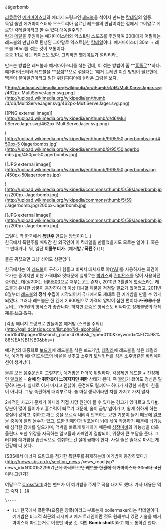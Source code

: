 Jägerbomb

[리큐르](%EB%A6%AC%ED%81%90%EB%A5%B4.md)인
[예거마이스터](%EC%98%88%EA%B1%B0%EB%A7%88%EC%9D%B4%EC%8A%A4%ED%84%B0.md)와 에너지
드링크인 [레드불](%EB%A0%88%EB%93%9C%EB%B6%88.md)을 섞어서 만드는
[칵테일](%EC%B9%B5%ED%85%8C%EC%9D%BC.md)의 일종.  
독일 술인 에거마이스터와 오스트리아 음료인 레드불의 만남이라는 점에서 그야말로 게르만 칵테일이라고 볼 수
있다.<del>대독일주의</del>?  
[락](%EB%9D%BD.md)과 [메탈](%EB%A9%94%ED%83%88.md)을 후원하는 예거마이스터와 익스트림 스포츠를
후원하여 20대에게 어필하는 레드불의 만남으로 탄생된 그야말로 익스트림한
[칵테일](%EC%B9%B5%ED%85%8C%EC%9D%BC.md)이다. 예거마이스터 30ml + 레드불 90ml를 섞는 것이
보통이다.  
종종 1:1로 섞는 케이스도 있다. 그리하면 [헬게이트](%ED%97%AC%EA%B2%8C%EC%9D%B4%ED%8A%B8.md)가
열리리라..

만드는 방법은 레드불과 예거마이스터를 섞는 건데, 이 섞는 방법이 좀
**[흠좀무](%ED%9D%A0%EC%A2%80%EB%AC%B4.md)**하다. 예거마이스터와 레드불을
**[정석](%EC%A0%95%EC%84%9D.md)**으로 섞을때는 '예거 트레인'이란 방법이 필요한데, 백문이 불여일견이라고 일단
[위키피디아](%EC%9C%84%ED%82%A4%ED%94%BC%EB%94%94%EC%95%84.md)에 올라온 그림을 보자.

![http://upload.wikimedia.org/wikipedia/en/thumb/d/d6/MultiServeJager.svg
/462px-MultiServeJager.svg.png](http://upload.wikimedia.org/wikipedia/en/thumb
/d/d6/MultiServeJager.svg/462px-MultiServeJager.svg.png)

[[PNG external image]](http://upload.wikimedia.org/wikipedia/en/thumb/d/d6/Mul
tiServeJager.svg/462px-MultiServeJager.svg.png)

  

![http://upload.wikimedia.org/wikipedia/en/thumb/9/95/50jagerbombs.jpg/450px-5
0jagerbombs.jpg](http://upload.wikimedia.org/wikipedia/en/thumb/9/95/50jagerbo
mbs.jpg/450px-50jagerbombs.jpg)

[[JPG external
image]](http://upload.wikimedia.org/wikipedia/en/thumb/9/95/50jagerbombs.jpg
/450px-50jagerbombs.jpg)

  

![http://upload.wikimedia.org/wikipedia/commons/thumb/5/59/Jagerbomb.jpg
/200px-Jagerbomb.jpg](http://upload.wikimedia.org/wikipedia/commons/thumb/5/59
/Jagerbomb.jpg/200px-Jagerbomb.jpg)

[[JPG external
image]](http://upload.wikimedia.org/wikipedia/commons/thumb/5/59/Jagerbomb.jpg
/200px-Jagerbomb.jpg)

그렇다. 딱 한국에서 **[폭탄주](%ED%8F%AD%ED%83%84%EC%A3%BC.md)** 만드는 방법이다(...)  
한국에서 폭탄주를 배워간 한 외국인이 이 칵테일을 만들었을지도 모르는 일이다. 혹은 그 반대거나. 뭐, 일단 **이름부터가**.
(예거**밤** / **폭탄**주)`[1]`

물론 귀찮으면 그냥 섞어도 상관없다.

한국에서는 이 [레드불](%EB%A0%88%EB%93%9C%EB%B6%88.md)이 구하기 힘들고 비싸서 대체재로
야([YA!](YA%21.md))를 사용하자는 의견이 오가는 중이지만 비싼 가격대와 맛때문에 실제로는
[박카스](%EB%B0%95%EC%B9%B4%EC%8A%A4.md)와
[컨피던스](%EC%BB%A8%ED%94%BC%EB%8D%98%EC%8A%A4.md)를 많이 사용하던 중이었는데(심지어는
[비타500](%EB%B9%84%ED%83%80500.md)으로 때우는곳도 존재), 2010년 3월말에
[핫식스](%ED%95%AB%EC%8B%9D%EC%8A%A4.md)라는 레드불과 유사한 상품이 등장하여 더 이상 대체할 제품을 걱정할
필요가 없어졌고, 2011년 8월부터 [레드불](%EB%A0%88%EB%93%9C%EB%B6%88.md)의 **정식 수입**이
시작되어서 국내에서도 제대로 된 예거밤을 만들 수 있게 되었다. 그러나 레드불은 한 캔에 2,900원으로 가격의 압박이 심한
편이다.<del>가격대비 성능비는 750원의 핫식스가 좋습니다. 하지만 요즘은 핫식스도 비싸다고 정체불명의 대체제를 쓰고 있다.</del>

[각종 에너지 드링크로 만들어본 예거밤 (스크롤 주의)](http://gall.dcinside.com/list.php?id=alcohol&n
o=51541&page=1&search_pos=-47956&k_type=0110&keyword=%EC%98%88%EA%B1%B0&bbs=)

예거밤의 대중화로 [보드카](%EB%B3%B4%EB%93%9C%EC%B9%B4.md)에 레드불을 섞은 보드카밤,
[데킬라](%EB%8D%B0%ED%82%AC%EB%9D%BC.md)에 레드불을 섞은 데킬라밤, 예거와 에너지드링크의 비율을 낮추고
[소주](%EC%86%8C%EC%A3%BC.md)와
[토닉워터](%ED%86%A0%EB%8B%89%EC%9B%8C%ED%84%B0.md)를 섞은 소주밤같은 바리에이션이 생겨났다.

물론 모든 [음주운전](%EC%9D%8C%EC%A3%BC%EC%9A%B4%EC%A0%84.md)이 그렇지만, 예거밤은 더더욱 위험하다.
각성제인 [레드불](%EB%A0%88%EB%93%9C%EB%B6%88.md) \+ 진정제인
[알코올](%EC%95%8C%EC%BD%94%EC%98%AC.md) = **술에 안 취한듯이 느껴지지만 취한** 상태가 된다. 즉
[꽐라](%EA%BD%90%EB%9D%BC.md)가 됐어도 정신은 말짱하다는거. 실제로 이거 마시고 괜찮아, 운전해도 될꺼야~ 하다가
사망한 사람이 한둘이 아니다. 그냥 속편하게 대리부르자. 술 마실 생각이라면 차를 가지고 가지 말자.

2차적인 사고가 문제가 아니라 직접 사망 원인이 될 수 있다는 경고가 있따르고
있다[#](http://www.hkn24.com/news/articleView.html?idxno=112179). 당분이 많이 들어가고
흡수력이 빠르기 때문에, 술이 금방 넘어가고, 쉽게 취하게 하는 성질이 강하고, 취하고 깨는 것을 오르락 내리락 반복하는 묘한 기분이 들기
때문에 [알코올 중독](%EC%95%8C%EC%BD%94%EC%98%AC%20%EC%A4%91%EB%8F%85.md)이 빨리 올수가
있고, 또한 카페인과 알코올이 뇌에 섞여 작용하기 때문에 뇌기능에 심각한 장애를 일으키며, 맥박을 빠르게 뛰게하기 때문에
[심장마비](%EC%8B%AC%EC%9E%A5%EB%A7%88%EB%B9%84.md)의 가능성을 더욱 올린다. 또한 위장을 자극하는
알코올과 카페인이 결합되어, 위장에 큰 부담을 준다. 그러기에 예거밤을 습관적으로 섭취하는건 절대 금해야 한다. 사실 술은 술대로 마시는게
건강에 더 낫다.

[SBS에서 에너지 드링크를 첨가한 폭탄주를 취재하는데 예거밤이 등장하였다.](http://news.sbs.co.kr/section_news
/news_read.jsp?news_id=N1001522997)<del>근데 자세히 보면 레드불 한캔에 예거마이스터 30ml다. 4잔이라
그런가?</del>

여담으로 [Crossfaith](Crossfaith.md)라는 밴드가 이 예거밤을 주제로 곡을 내기도 했다. 가사 내용은 먹고
죽자.(...)[#](http://www.youtube.com/watch?v=BT4env-Tw2o)

`\----`

  * `[1]` 한국에서 폭탄주(요즘은 양폭)이라고 부르는게 boilermaker라는 칵테일이다. 예거밤은 비교적 최근의 레시피고 예거 트레인이란 것도 원래부터 있던 기술을 예거마이스터 따르는거로 이름만 바꾼 것. 다만 **Bomb shot**이라고 해도 통하긴 한다.

